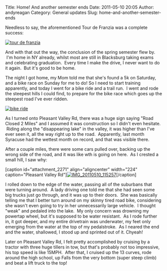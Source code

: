Title: Home! And another semester ends
Date: 2011-05-10 20:05
Author: andyreagan
Category: General updates
Slug: home-and-another-semester-ends

Needless to say, the aforementioned Tour de Franzia was a complete
success:

[![](http://andyreagan.com/wp-content/uploads/2011/05/tour-de-franzia-300x212.png "tour de franzia")](http://andyreagan.com/wp-content/uploads/2011/05/tour-de-franzia.png)

And with that out the way, the conclusion of the spring semester flew
by.  I'm home in NY already, whilst most are still in Blacksburg taking
exams and celebrating graduation.  Every time I make the drive, I never
want to do it again.  But it's good to be home.

The night I got home, my Mom told me that she's found a 5k on Saturday,
and a bike race on Sunday for me to do! So I need to start training
apparently, and today I went for a bike ride and a trail run.  I went
and rode the steepest hills I could find, to prepare for the bike race
which goes up the steepest road I've ever ridden.

[![](http://andyreagan.com/wp-content/uploads/2011/05/bike-ride-300x180.png "bike ride")](http://andyreagan.com/wp-content/uploads/2011/05/bike-ride.png)

As I turned onto Pleasant Valley Rd, there was a huge sign saying "Road
Closed 2 Miles" and I assumed it was construction so I didn't even
hesitate.  Riding along the "disappearing lake" in the valley, it was
higher than I've ever seen it, all the way right up to the road.
 Apparently, last month Syracuse had the wettest month on record, and
that was visible there.

After a couple miles, there were some cars pulled over, backing up the
wrong side of the road, and it was like wth is going on here.  As I
crested a small hill, I saw why:

[caption id="attachment\_2271" align="aligncenter" width="224"
caption="Pleasant Valley
Rd"][![](http://andyreagan.com/wp-content/uploads/2011/05/IMG_20110510_115257-e1305127183609-224x300.jpg "IMG_20110510_115257")](http://andyreagan.com/wp-content/uploads/2011/05/IMG_20110510_115257.jpg)[/caption]

I rolled down to the edge of the water, passing all of the suburbans
that were turning around.  A lady driving one told me that she had seen
some big trucks just go through, and it was up to their doors.  She was
basically telling me that I better turn around on my skinny tired road
bike, considering she wasn't even going to try in her unnecessarily
large vehicle.  I thought "weak" and pedaled into the lake.  My only
concern was drowning my powertap wheel, but it's supposed to be water
resistant.  As I rode further in, it got deeper, and my entire
drivetrain was underwater, my feet only emerging from the water at the
top of my pedalstroke.  As I neared the end and the water, shallowed, I
stood up and sprinted out of it. Chyeah!

Later on Pleasant Valley Rd, I felt pretty accomplished by cruising by a
tractor with three huge tillers in tow, but that's probably not too
impressive, his top speed is like 15MPH.  After that, I cruised up the
13 curves, rode around the high school, up Falls from the very bottom
(super steep climb) and beat a lift truck to the top!

 
